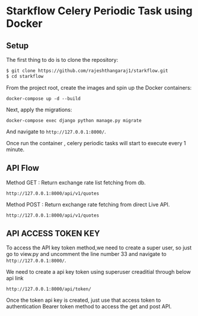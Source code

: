# Starkflow Celery Periodic Task using Docker

## Setup

The first thing to do is to clone the repository:

```sh
$ git clone https://github.com/rajeshthangaraj1/starkflow.git
$ cd starkflow
```

From the project root, create the images and spin up the Docker containers:

```
docker-compose up -d --build
```

Next, apply the migrations:

```
docker-compose exec django python manage.py migrate
```
And navigate to `http://127.0.0.1:8000/`.

Once run the container , celery periodic tasks will start to execute every 1 minute.

## API Flow

Method GET : Return exchange rate list fetching from db.
```
http://127.0.0.1:8000/api/v1/quotes
```

Method POST : Return exchange rate fetching from direct Live API.
```
http://127.0.0.1:8000/api/v1/quotes
```
## API ACCESS TOKEN KEY

To access the API key token method,we need to create a super user, so just go to view.py and uncomment the line number 33 and navigate to `http://127.0.0.1:8000/`.

We need to create a api key token using superuser creaditial through below api link

```
http://127.0.0.1:8000/api/token/

```
Once the token api key is created, just use that access token to authentication Bearer token method to access the get and post API.
